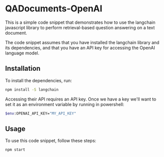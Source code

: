 # QADocuments-OpenAI

This is a simple code snippet that demonstrates how to use the langchain javascript library to perform retrieval-based question answering on a text document. 

The code snippet assumes that you have installed the langchain library and its dependencies, and that you have an API key for accessing the OpenAI language model.

## Installation

To install the dependencies, run:

```sh
npm install -S langchain
```

Accessing their API requires an API key. Once we have a key we'll want to set it as an environment variable by running in powershell:
```sh
$env:OPENAI_API_KEY="MY_API_KEY"
```

## Usage

To use this code snippet, follow these steps:
```sh
npm start
```
